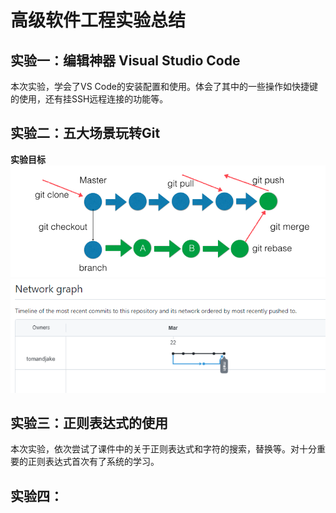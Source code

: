 # 高级软件工程实验总结

## 实验一：编辑神器 Visual Studio Code 
本次实验，学会了VS Code的安装配置和使用。体会了其中的一些操作如快捷键的使用，还有挂SSH远程连接的功能等。

## 实验二：五大场景玩转Git 
**实验目标**
![](../../attachments/2021-07-15-15-18-46.png) 
![](../../attachments/2021-07-15-15-30-01.png)

## 实验三：正则表达式的使用 
本次实验，依次尝试了课件中的关于正则表达式和字符的搜索，替换等。对十分重要的正则表达式首次有了系统的学习。 

## 实验四：
